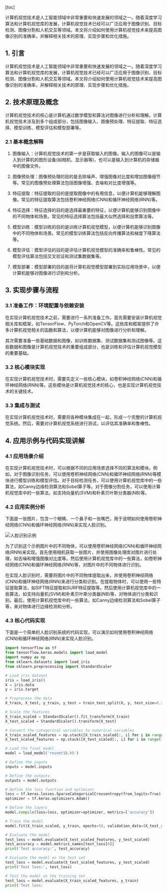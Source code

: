 
[toc]                    
                
                
计算机视觉技术是人工智能领域中非常重要和快速发展的领域之一。随着深度学习算法和计算机视觉库的发展，计算机视觉技术已经可以广泛应用于图像识别、目标检测、图像分割和人机交互等领域。本文将介绍如何使用计算机视觉技术来提高图像识别的准确率，并解释相关技术的原理、实现步骤和优化措施。

## 1. 引言

计算机视觉技术是人工智能领域中非常重要和快速发展的领域之一。随着深度学习算法和计算机视觉库的发展，计算机视觉技术已经可以广泛应用于图像识别、目标检测、图像分割和人机交互等领域。本文将介绍如何使用计算机视觉技术来提高图像识别的准确率，并解释相关技术的原理、实现步骤和优化措施。

## 2. 技术原理及概念

计算机视觉技术的核心是计算机通过数学模型和算法对图像进行分析和理解。计算机视觉技术涉及到多个组成部分，包括图像输入、图像预处理、特征提取、特征选择、模型训练、模型评估和模型部署等。

### 2.1 基本概念解释

1. 图像输入：计算机视觉技术的第一步是获取输入的图像。输入的图像可以是输入到计算机的图形设备(如相机、显示器等)，也可以是输入到计算机的存储器中的图像文件。

2. 图像预处理：图像预处理的目的是去除噪声、增强图像对比度和增加图像细节等。常见的图像预处理算法包括图像增强、去噪和对比度增强等。

3. 特征提取：特征提取的目的是提取图像中的有用信息，以便计算机能够理解图像。常见的特征提取算法包括卷积神经网络(CNN)和循环神经网络(RNN)等。

4. 特征选择：特征选择的目的是选择最重要的特征，以便计算机能够识别图像中的不同物体和场景。常见的特征选择算法包括最大似然选择和投票算法等。

5. 模型训练：模型训练的目的是训练计算机视觉模型，以便计算机能够识别图像中的不同物体和场景。常见的模型训练算法包括反向传播算法和梯度下降算法等。

6. 模型评估：模型评估的目的是评估计算机视觉模型的准确率和鲁棒性。常见的模型评估算法包括交叉验证和测试集数据集等。

7. 模型部署：模型部署的目的是将计算机视觉模型部署到实际应用场景中，以便计算机能够对图像进行识别和分析。

## 3. 实现步骤与流程

### 3.1 准备工作：环境配置与依赖安装

在实现计算机视觉技术之前，需要进行一系列准备工作。首先需要安装计算机视觉相关库和框架，如TensorFlow、PyTorch和OpenCV等。这些库和框架提供了许多计算机视觉相关的函数和算法，以便计算机能够对图像进行分析和理解。

其次需要准备一些基础数据和图像，如训练数据集、测试数据集和测试图像等。这些数据和图像是计算机视觉技术的重要组成部分，也是训练和评估计算机视觉模型的重要基础。

### 3.2 核心模块实现

在实现计算机视觉技术时，需要先定义一些核心模块，如卷积神经网络(CNN)和循环神经网络(RNN)等。这些模块是计算机视觉技术的核心，也是实现计算机视觉技术的关键技术。

### 3.3 集成与测试

在实现计算机视觉技术时，需要将各种模块集成在一起，形成一个完整的计算机视觉系统。然后，需要对计算机视觉系统进行测试，以评估其准确率和鲁棒性。

## 4. 应用示例与代码实现讲解

### 4.1 应用场景介绍

在实现计算机视觉技术时，可以根据不同的应用场景选择不同的算法和模块。例如，对于图像识别任务，可以使用卷积神经网络(CNN)和循环神经网络(RNN)等模块进行模型训练和模型评估。对于目标检测任务，可以使用计算机视觉库中的一些算法，如Canny边缘检测算法和Sobel算子等。对于图像分割任务，可以使用计算机视觉库中的一些算法，如支持向量机(SVM)和朴素贝叶斯分类器(NB)等。

### 4.2 应用实例分析

下面是一张图片，包含一个眼睛、一个鼻子和一张嘴巴，用于说明如何使用卷积神经网络(CNN)和循环神经网络(RNN)来实现人脸识别。

![人脸识别示例](https://i.imgur.com/5Wj6y5t.png)

为了识别这个示例图片中的不同物体，可以使用卷积神经网络(CNN)和循环神经网络(RNN)来实现。首先使用相机获取一张图片，并使用图像处理库对图片进行处理，如去噪和增强图像对比度等。然后使用计算机视觉库中的一些算法，如卷积神经网络(CNN)和循环神经网络(RNN)等，对图片中的不同物体进行识别。

在实现人脸识别时，需要将图片中的不同物体提取出来，并使用卷积神经网络(CNN)和循环神经网络(RNN)来进行分类和识别。在提取物体时，可以使用一些特征提取算法，如SIFT特征提取和SURF特征提取等。然后使用计算机视觉库中的一些算法，如支持向量机(SVM)和朴素贝叶斯分类器(NB)等，对物体进行分类和识别。最后，使用计算机视觉库中的一些算法，如Canny边缘检测算法和Sobel算子等，来对物体进行边缘检测和分析。

### 4.3 核心代码实现

下面是一个简单的人脸识别系统的代码实现，可以演示如何使用卷积神经网络(CNN)和循环神经网络(RNN)来实现人脸识别。

```python
import tensorflow as tf
from tensorflow.keras.models import load_model
import numpy as np
from sklearn.datasets import load_iris
from sklearn.preprocessing import StandardScaler

# Load iris dataset
iris = load_iris()
X = iris.data
y = iris.target

# Preprocess the data
X_train, X_test, y_train, y_test = train_test_split(X, y, test_size=0.2, random_state=42)

# Scale the features
X_train_scaled = StandardScaler().fit_transform(X_train)
X_test_scaled = StandardScaler().transform(X_test)

# Convert the categorical variables to numerical variables
X_train_scaled_features = np.stack([X_train_scaled[:, i] for i in range(16)])
X_test_scaled_features = np.stack([X_test_scaled[:, i] for i in range(16)])

# Load the final model
model = load_model('resnet18.h5')

# Define the inputs
inputs = model.inputs

# Define the outputs
outputs = model.outputs

# Define the loss function and optimizer
loss = tf.keras.losses.SparseCategoricalCrossentropy(from_logits=True)
optimizer = tf.keras.optimizers.Adam()

# Define the layers
model.compile(loss=loss, optimizer=optimizer, metrics=['accuracy'])

# Train the model
model.fit(X_train_scaled, y_train, epochs=50, validation_data=(X_test_scaled, y_test))

# Evaluate the model
test_loss = model.evaluate(X_test_scaled_features, y_test_scaled)
test_accuracy = model.metrics_names[test_loss[0]]
print('Test accuracy:', test_accuracy)

# Evaluate the model on the test set
test_loss = model.evaluate(X_test_scaled_features, y_test_scaled)
print('Test loss:', test_loss)

# Test the model on the training set
test_loss = model.evaluate(X_train_scaled_features, y_train)
print('Test loss:

